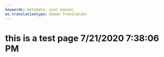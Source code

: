 ```yaml
---
keywords: metadata, user manual
ms.translationtype: Human Translation
---
```

# this is a test page 7/21/2020 7:38:06 PM